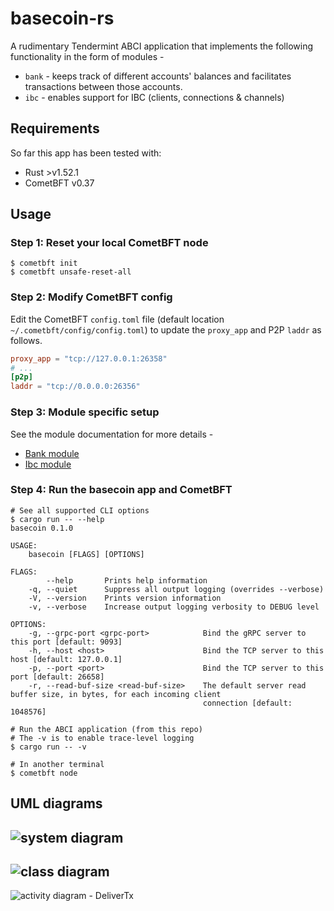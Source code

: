 # basecoin-rs
A rudimentary Tendermint ABCI application that implements the following functionality in the form of modules - 
* `bank` - keeps track of different accounts' balances and facilitates transactions between those accounts.
* `ibc` - enables support for IBC (clients, connections & channels)

## Requirements
So far this app has been tested with:
* Rust >v1.52.1
* CometBFT v0.37

## Usage
### Step 1: Reset your local CometBFT node
```shell
$ cometbft init
$ cometbft unsafe-reset-all
```

### Step 2: Modify CometBFT config
Edit the CometBFT `config.toml` file (default location `~/.cometbft/config/config.toml`) to update the `proxy_app` and P2P `laddr` as follows.
```toml
proxy_app = "tcp://127.0.0.1:26358"
# ...
[p2p]
laddr = "tcp://0.0.0.0:26356"
```

### Step 3: Module specific setup
See the module documentation for more details -
* [Bank module](docs/modules/bank.md)
* [Ibc module](docs/modules/ibc.md)

### Step 4: Run the basecoin app and CometBFT
```shell
# See all supported CLI options
$ cargo run -- --help
basecoin 0.1.0

USAGE:
    basecoin [FLAGS] [OPTIONS]

FLAGS:
        --help       Prints help information
    -q, --quiet      Suppress all output logging (overrides --verbose)
    -V, --version    Prints version information
    -v, --verbose    Increase output logging verbosity to DEBUG level

OPTIONS:
    -g, --grpc-port <grpc-port>            Bind the gRPC server to this port [default: 9093]
    -h, --host <host>                      Bind the TCP server to this host [default: 127.0.0.1]
    -p, --port <port>                      Bind the TCP server to this port [default: 26658]
    -r, --read-buf-size <read-buf-size>    The default server read buffer size, in bytes, for each incoming client
                                           connection [default: 1048576]

# Run the ABCI application (from this repo)
# The -v is to enable trace-level logging
$ cargo run -- -v

# In another terminal
$ cometbft node
```

## UML diagrams
![system diagram](docs/images/system-diagram.png)
---
![class diagram](docs/images/class-diagram.png)
---
![activity diagram - DeliverTx](docs/images/activity-diagram-deliverTx.png)
